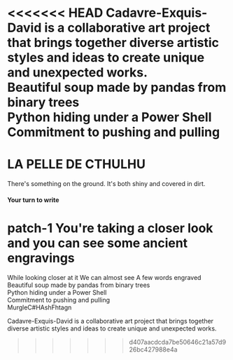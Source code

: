 <<<<<<< HEAD
 Cadavre-Exquis-David is a collaborative art project that brings together diverse artistic styles and ideas to create unique and unexpected works.<br>
Beautiful soup made by pandas from binary trees <br>
Python hiding under a Power Shell<br>
Commitment to pushing and pulling<br>
=======
# LA PELLE DE CTHULHU
There's something on the ground. It's both shiny and covered in dirt. 
#### Your turn to write
patch-1
You're taking a closer look and you can see some ancient engravings
=======
While looking closer at it
We can almost see 
A few words engraved<br>
Beautiful soup made by pandas from binary trees <br>
Python hiding under a Power Shell<br>
Commitment to pushing and pulling<br>
MurgleC#HAshFhtagn<br>

 Cadavre-Exquis-David is a collaborative art project that brings together diverse artistic styles and ideas to create unique and unexpected works.
>>>>>>> d407aacdcda7be50646c21a57d926bc427988e4a
